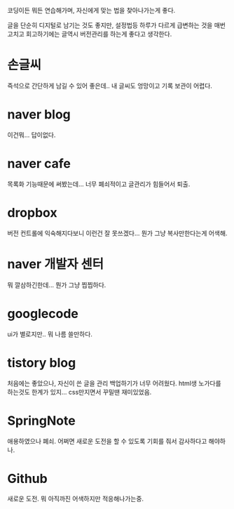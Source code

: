 
 코딩이든 뭐든 연습해가며, 자신에게 맞는 법을 찾아나가는게 좋다.

 글을 단순히 디지털로 남기는 것도 좋지만, 설정법등 하루가 다르게 급변하는 것을 매번 고치고 회고하기에는 글역시 버전관리를 하는게 좋다고 생각한다.

# 손글씨
즉석으로 간단하게 남길 수 있어 좋은데.. 내 글씨도 엉망이고 기록 보관이 어렵다.

# naver blog
이건뭐... 답이없다.

# naver cafe
목록화 기능때문에 써봤는데... 너무 폐쇠적이고 글관리가 힘들어서 퇴출.

# dropbox
버전 컨트롤에 익숙해지다보니 이런건 잘 못쓰겠다... 뭔가 그냥 복사만한다는게 어색해.

# naver 개발자 센터
뭐 깔삼하긴한데... 뭔가 그냥 찝찝하다.

# googlecode
ui가 별로지만.. 뭐 나름 쓸만하다.

# tistory blog
처음에는 좋았으나, 자신이 쓴 글을 관리 백업하기가 너무 어려웠다. html생 노가다를 하는것도 한계가 있지...
css만지면서 꾸밀땐 재미있었음.

# SpringNote
애용하였으나 폐쇠. 어쩌면 새로운 도전을 할 수 있도록 기회를 줘서 감사하다고 해야하나.

# Github
새로운 도전. 뭐 아직까진 어색하지만 적응해나가는중.